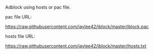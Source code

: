 Adblock using hosts or pac file.

pac file URL:

https://raw.githubusercontent.com/jaylee42/jblock/master/jblock.pac

hosts file URL:

https://raw.githubusercontent.com/jaylee42/jblock/master/jhosts.txt
